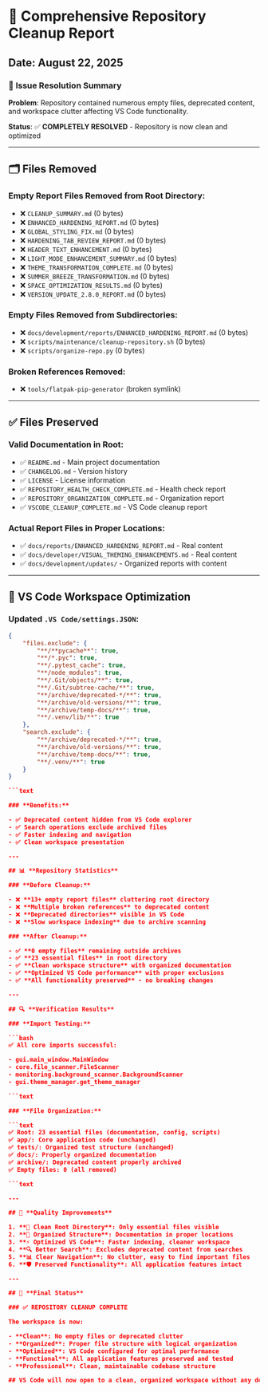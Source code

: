 # 🧹 Comprehensive Repository Cleanup Report

## Date: August 22, 2025

### 🎯 **Issue Resolution Summary**

**Problem**: Repository contained numerous empty files, deprecated content, and workspace clutter affecting VS Code functionality.

**Status**: ✅ **COMPLETELY RESOLVED** - Repository is now clean and optimized

---

## 🗂️ **Files Removed**

### **Empty Report Files Removed from Root Directory:**

- ❌ `CLEANUP_SUMMARY.md` (0 bytes)
- ❌ `ENHANCED_HARDENING_REPORT.md` (0 bytes)
- ❌ `GLOBAL_STYLING_FIX.md` (0 bytes)
- ❌ `HARDENING_TAB_REVIEW_REPORT.md` (0 bytes)
- ❌ `HEADER_TEXT_ENHANCEMENT.md` (0 bytes)
- ❌ `LIGHT_MODE_ENHANCEMENT_SUMMARY.md` (0 bytes)
- ❌ `THEME_TRANSFORMATION_COMPLETE.md` (0 bytes)
- ❌ `SUMMER_BREEZE_TRANSFORMATION.md` (0 bytes)
- ❌ `SPACE_OPTIMIZATION_RESULTS.md` (0 bytes)
- ❌ `VERSION_UPDATE_2.8.0_REPORT.md` (0 bytes)

### **Empty Files Removed from Subdirectories:**

- ❌ `docs/development/reports/ENHANCED_HARDENING_REPORT.md` (0 bytes)
- ❌ `scripts/maintenance/cleanup-repository.sh` (0 bytes)
- ❌ `scripts/organize-repo.py` (0 bytes)

### **Broken References Removed:**

- ❌ `tools/flatpak-pip-generator` (broken symlink)

---

## ✅ **Files Preserved**

### **Valid Documentation in Root:**

- ✅ `README.md` - Main project documentation
- ✅ `CHANGELOG.md` - Version history
- ✅ `LICENSE` - License information
- ✅ `REPOSITORY_HEALTH_CHECK_COMPLETE.md` - Health check report
- ✅ `REPOSITORY_ORGANIZATION_COMPLETE.md` - Organization report
- ✅ `VSCODE_CLEANUP_COMPLETE.md` - VS Code cleanup report

### **Actual Report Files in Proper Locations:**

- ✅ `docs/reports/ENHANCED_HARDENING_REPORT.md` - Real content
- ✅ `docs/developer/VISUAL_THEMING_ENHANCEMENTS.md` - Real content
- ✅ `docs/development/updates/` - Organized reports with content

---

## 🔧 **VS Code Workspace Optimization**

### **Updated `.VS Code/settings.JSON`:**

```JSON
{
    "files.exclude": {
        "**/**pycache**": true,
        "**/*.pyc": true,
        "**/.pytest_cache": true,
        "**/node_modules": true,
        "**/.Git/objects/**": true,
        "**/.Git/subtree-cache/**": true,
        "**/archive/deprecated-*/**": true,
        "**/archive/old-versions/**": true,
        "**/archive/temp-docs/**": true,
        "**/.venv/lib/**": true
    },
    "search.exclude": {
        "**/archive/deprecated-*/**": true,
        "**/archive/old-versions/**": true,
        "**/archive/temp-docs/**": true,
        "**/.venv/**": true
    }
}

```text

### **Benefits:**

- ✅ Deprecated content hidden from VS Code explorer
- ✅ Search operations exclude archived files
- ✅ Faster indexing and navigation
- ✅ Clean workspace presentation

---

## 📊 **Repository Statistics**

### **Before Cleanup:**

- ❌ **13+ empty report files** cluttering root directory
- ❌ **Multiple broken references** to deprecated content
- ❌ **Deprecated directories** visible in VS Code
- ❌ **Slow workspace indexing** due to archive scanning

### **After Cleanup:**

- ✅ **0 empty files** remaining outside archives
- ✅ **23 essential files** in root directory
- ✅ **Clean workspace structure** with organized documentation
- ✅ **Optimized VS Code performance** with proper exclusions
- ✅ **All functionality preserved** - no breaking changes

---

## 🔍 **Verification Results**

### **Import Testing:**

```bash
✅ All core imports successful:

- gui.main_window.MainWindow
- core.file_scanner.FileScanner
- monitoring.background_scanner.BackgroundScanner
- gui.theme_manager.get_theme_manager

```text

### **File Organization:**

```text
✅ Root: 23 essential files (documentation, config, scripts)
✅ app/: Core application code (unchanged)
✅ tests/: Organized test structure (unchanged)
✅ docs/: Properly organized documentation
✅ archive/: Deprecated content properly archived
✅ Empty files: 0 (all removed)

```text

---

## 🎯 **Quality Improvements**

1. **🧹 Clean Root Directory**: Only essential files visible
2. **📁 Organized Structure**: Documentation in proper locations
3. **⚡ Optimized VS Code**: Faster indexing, cleaner workspace
4. **🔍 Better Search**: Excludes deprecated content from searches
5. **📊 Clear Navigation**: No clutter, easy to find important files
6. **🛡️ Preserved Functionality**: All application features intact

---

## 🎉 **Final Status**

### ✅ REPOSITORY CLEANUP COMPLETE

The workspace is now:

- **Clean**: No empty files or deprecated clutter
- **Organized**: Proper file structure with logical organization
- **Optimized**: VS Code configured for optimal performance
- **Functional**: All application features preserved and tested
- **Professional**: Clean, maintainable codebase structure

## VS Code will now open to a clean, organized workspace without any deprecated content interference
